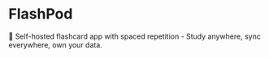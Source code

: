 # FlashPod
🧠 Self-hosted flashcard app with spaced repetition - Study anywhere, sync everywhere, own your data.
